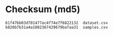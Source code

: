 # Checksum (md5)
```
61f47bb03d701477ac4f74e7f6822132  dataset.csv
b820b7b31a4a1002367429679bafaa31  samples.csv
```